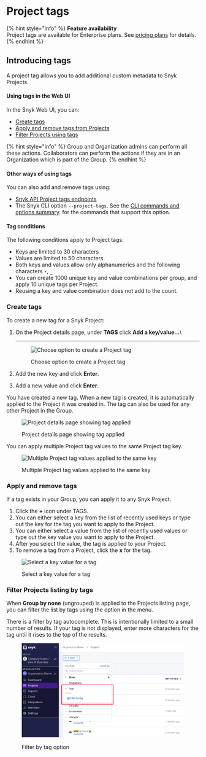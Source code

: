 # Project tags

{% hint style="info" %}
**Feature availability**\
Project tags are available for Enterprise plans. See [pricing plans](https://snyk.io/plans/) for details.
{% endhint %}

## Introducing tags

A project tag allows you to add additional custom metadata to Snyk Projects.

#### Using tags in the Web UI

In the Snyk Web UI, you can:

* [Create tags](project-tags.md#create-tags)
* [Apply and remove tags from Projects](project-tags.md#apply-and-remove-tags)
* [Filter Projects using tags](project-tags.md#filter-projects-listing-by-tags)

{% hint style="info" %}
Group and Organization admins can perform all these actions. Collaborators can perform the actions if they are in an Organization which is part of the Group.
{% endhint %}

#### Other ways of using tags

You can also add and remove tags using:

* &#x20;[Snyk API Project tags endpoints](https://snyk.docs.apiary.io/#reference/projects/project-tags/add-a-tag-to-a-project)&#x20;
* The Snyk CLI option  `--project-tags`. See the [CLI commands and options summary](../../snyk-cli/cli-reference.md). for the commands that support this option.

#### Tag conditions

The following conditions apply to Project tags:

* Keys are limited to 30 characters
* Values are limited to 50 characters.
* Both keys and values allow only alphanumerics and the following characters **`-`**, **`_`**
* You can create 1000 unique key and value combinations per group, and apply 10 unique tags per Project.
* Reusing a key and value combination does not add to the count.

### **Create tags**

To create a new tag for a Snyk Project:

1.  On the Project details page, under **TAGS** click **Add a key/value...**\\

    ***

    <figure><img src="../../.gitbook/assets/projects-tags_20sept2022.png" alt="Choose option to create a Project tag"><figcaption><p>Choose option to create a Project tag</p></figcaption></figure>
2. Add the new key and click **Enter**.
3. Add a new value and click **Enter**.

You have created a new tag. When a new tag is created, it is automatically applied to the Project it was created in. The tag can also be used for any other Project in the Group.

<figure><img src="../../.gitbook/assets/screenshot_2020-09-29_at_17.58.47.png" alt="Project details page showing tag applied"><figcaption><p>Project details page showing tag applied</p></figcaption></figure>

You can apply multiple Project tag values to the same Project tag key.

<figure><img src="../../.gitbook/assets/screenshot_2020-09-29_at_18.04.30.png" alt="Multiple Project tag values applied to the same key"><figcaption><p>Multiple Project tag values applied to the same key</p></figcaption></figure>

### **Apply and remove tags**

If a tag exists in your Group, you can apply it to any Snyk Project.

1. Click the **+** icon under TAGS.
2. You can either select a key from the list of recently used keys or type out the key for the tag you want to apply to the Project.
3. You can either select a value from the list of recently used values or type out the key value you want to apply to the Project.
4. After you select the value, the tag is applied to your Project.
5. To remove a tag from a Project, click the **x** for the tag.

<figure><img src="../../.gitbook/assets/screenshot_2020-09-29_at_18.14.44.png" alt="Select a key value for a tag"><figcaption><p>Select a key value for a tag</p></figcaption></figure>

### Filter Projects listing by tags

When  **Group by none** (ungrouped) is applied to the Projects listing page, you can filter the list by tags using the option in the menu.

There is a filter by tag autocomplete. This is intentionally limited to a small number of results. If your tag is not displayed, enter more characters for the tag until it rises to the top of the results.

<figure><img src="../../.gitbook/assets/Screenshot 2023-01-24 at 08.23.14.png" alt="Filter by tag option"><figcaption><p>Filter by tag option</p></figcaption></figure>
